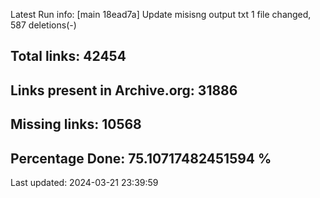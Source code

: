Latest Run info: 
[main 18ead7a] Update misisng output txt
 1 file changed, 587 deletions(-)

## Total links: 42454

## Links present in Archive.org: 31886

## Missing links: 10568

## Percentage Done: 75.10717482451594 %


Last updated: 2024-03-21 23:39:59
